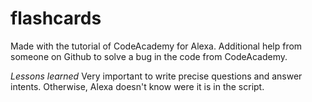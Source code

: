 # flashcards

Made with the tutorial of CodeAcademy for Alexa. Additional help from someone on Github to solve a bug in the code from CodeAcademy.

*Lessons learned*
Very important to write precise questions and answer intents. Otherwise, Alexa doesn't know were it is in the script.